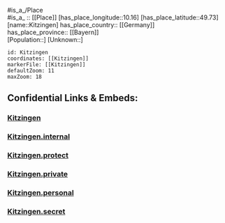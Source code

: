 ﻿---
location: [49.73,10.16] 
mapzoom: [7,12] 
mapmarker: city 
type: City
tags:
- geo/City


SpocWebEntityId: 31476
isDeleted: false
confidential: public

---
#is_a_/Place  
#is_a_ :: [[Place]] 
[has_place_longitude::10.16] 
[has_place_latitude::49.73] 
[name::Kitzingen] 
has_place_country:: [[Germany]]  
has_place_province:: [[Bayern]]  
[Population::] 
[Unknown::] 


```leaflet
id: Kitzingen
coordinates: [[Kitzingen]] 
markerFile: [[Kitzingen]] 
defaultZoom: 11 
maxZoom: 18
```


## Confidential Links & Embeds: 

### [Kitzingen](/_public/Earth/Continent/Europe/Europe~Central/Germany/Germany~West/Bayern/counties~Bayern/Kitzingen/cities~Kitzingen/Kitzingen/boroughs~Kitzingen/Kitzingen.md) 

### [Kitzingen.internal](/_internal/Earth/Continent/Europe/Europe~Central/Germany/Germany~West/Bayern/counties~Bayern/Kitzingen/cities~Kitzingen/Kitzingen/boroughs~Kitzingen/Kitzingen.internal.md) 

### [Kitzingen.protect](/_protect/Earth/Continent/Europe/Europe~Central/Germany/Germany~West/Bayern/counties~Bayern/Kitzingen/cities~Kitzingen/Kitzingen/boroughs~Kitzingen/Kitzingen.protect.md) 

### [Kitzingen.private](/_private/Earth/Continent/Europe/Europe~Central/Germany/Germany~West/Bayern/counties~Bayern/Kitzingen/cities~Kitzingen/Kitzingen/boroughs~Kitzingen/Kitzingen.private.md) 

### [Kitzingen.personal](/_personal/Earth/Continent/Europe/Europe~Central/Germany/Germany~West/Bayern/counties~Bayern/Kitzingen/cities~Kitzingen/Kitzingen/boroughs~Kitzingen/Kitzingen.personal.md) 

### [Kitzingen.secret](/_secret/Earth/Continent/Europe/Europe~Central/Germany/Germany~West/Bayern/counties~Bayern/Kitzingen/cities~Kitzingen/Kitzingen/boroughs~Kitzingen/Kitzingen.secret.md) 
